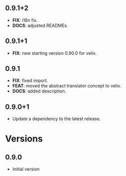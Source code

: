 ## 0.9.1+2

 - **FIX**: i18n fix.
 - **DOCS**: adjusted READMEs.

## 0.9.1+1

 - **FIX**: new starting version 0.90.0 for velix.

## 0.9.1

 - **FIX**: fixed import.
 - **FEAT**: moved the abstract translator concept to velix.
 - **DOCS**: added description.

## 0.9.0+1

 - Update a dependency to the latest release.

# Versions

## 0.9.0

- Initial version